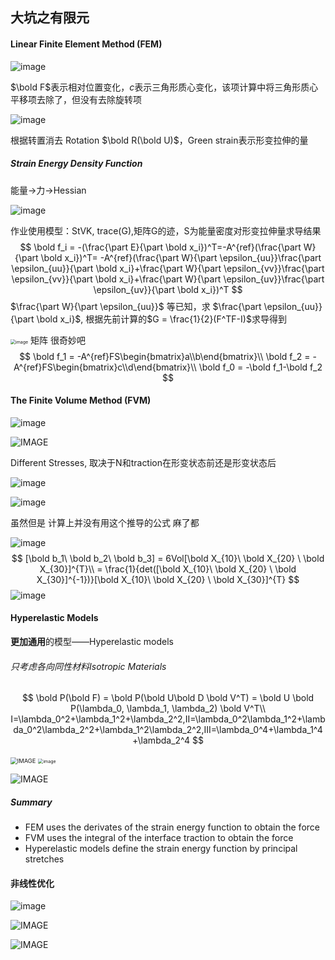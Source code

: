 ## 大坑之有限元

#### Linear Finite Element Method (FEM)

![image](IMAGE/4-1.png)

$\bold F$表示相对位置变化，$c$表示三角形质心变化，该项计算中将三角形质心平移项去除了，但没有去除旋转项

![image](IMAGE/4-2.png)

根据转置消去 Rotation $\bold R(\bold U)$，Green strain表示形变拉伸的量

##### Strain Energy Density Function

能量->力->Hessian

![image](IMAGE/4-3.png)

作业使用模型：StVK, trace(G),矩阵G的迹，S为能量密度对形变拉伸量求导结果
$$
\bold f_i = -(\frac{\part E}{\part \bold x_i})^T=-A^{ref}(\frac{\part W}{\part \bold x_i})^T=
-A^{ref}(\frac{\part W}{\part \epsilon_{uu}}\frac{\part \epsilon_{uu}}{\part \bold x_i}+\frac{\part W}{\part \epsilon_{vv}}\frac{\part \epsilon_{vv}}{\part \bold x_i}+\frac{\part W}{\part \epsilon_{uv}}\frac{\part \epsilon_{uv}}{\part \bold x_i})^T
$$
$\frac{\part W}{\part \epsilon_{uu}}$ 等已知，求 $\frac{\part \epsilon_{uu}}{\part \bold x_i}$, 根据先前计算的$G = \frac{1}{2}(F^TF-I)$求导得到

<img src="IMAGE/4-4.png" alt="image" style="zoom: 50%;" /> 矩阵 很奇妙吧
$$
\bold f_1 = -A^{ref}FS\begin{bmatrix}a\\b\end{bmatrix}\\
\bold f_2 = -A^{ref}FS\begin{bmatrix}c\\d\end{bmatrix}\\
\bold f_0 = -\bold f_1-\bold f_2
$$

#### The Finite Volume Method (FVM)

![image](IMAGE/4-5.png)

![IMAGE](IMAGE/4-6.png)

Different Stresses, 取决于N和traction在形变状态前还是形变状态后

![image](IMAGE/4-7.png)

![image](IMAGE/4-8.png)

虽然但是 计算上并没有用这个推导的公式 麻了都

![image](IMAGE/4-9.png)
$$
[\bold b_1\ \bold b_2\ \bold b_3] = 6Vol[\bold X_{10}\ \bold X_{20} \ \bold X_{30}]^{T}\\
= \frac{1}{det([\bold X_{10}\ \bold X_{20} \ \bold X_{30}]^{-1})}[\bold X_{10}\ \bold X_{20} \ \bold X_{30}]^{T}
$$
![image](IMAGE/4-10.png)

#### Hyperelastic Models

**更加通用**的模型——Hyperelastic models

###### 只考虑各向同性材料Isotropic Materials

$$
\bold P(\bold F) = \bold P(\bold U\bold D \bold V^T) = \bold U \bold P(\lambda_0, \lambda_1, \lambda_2) \bold V^T\\
I=\lambda_0^2+\lambda_1^2+\lambda_2^2,II=\lambda_0^2\lambda_1^2+\lambda_0^2\lambda_2^2+\lambda_1^2\lambda_2^2,III=\lambda_0^4+\lambda_1^4+\lambda_2^4
$$

<img src="IMAGE/4-12.png" alt="IMAGE" style="zoom:67%;" />

<img src="IMAGE/4-11.png" alt="image" style="zoom:50%;" />

![IMAGE](IMAGE/4-13.png)

##### Summary

- FEM uses the derivates of the strain energy function to obtain the force
- FVM uses the integral of the interface traction to obtain the force
- Hyperelastic models define the strain energy function by principal stretches

#### 非线性优化

![image](IMAGE/4-14.png)

![IMAGE](IMAGE/4-15.png)

![IMAGE](IMAGE/4-16.png)
